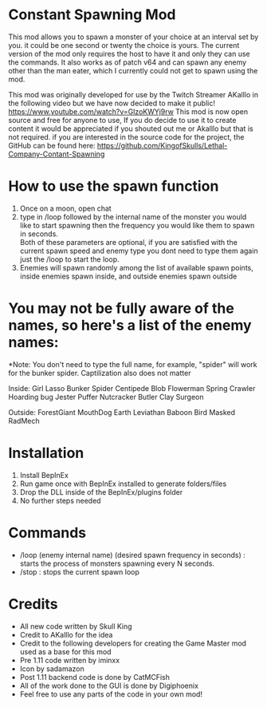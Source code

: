 # Constant Spawning Mod
This mod allows you to spawn a monster of your choice at an interval set by you. it could be one second or twenty the choice is yours.
The current version of the mod only requires the host to have it and only they can use the commands. It also works as of patch v64 and can spawn any enemy other than the man eater, which I currently could not get to spawn using the mod.


This mod was originally developed for use by the Twitch Streamer AKalllo in the following video but we have now decided to make it public!
https://www.youtube.com/watch?v=GlzoKWYj9rw
This mod is now open source and free for anyone to use, If you do decide to use it to create content it would be appreciated if you shouted out me or Akalllo but that is not required.
if you are interested in the source code for the project, the GitHub can be found here:
https://github.com/KingofSkulls/Lethal-Company-Contant-Spawning


# How to use the spawn function
1. Once on a moon, open chat
2. type in /loop followed by the internal name of the monster you would like to start spawning then the frequency you would like them to spawn in seconds.  
Both of these parameters are optional, if you are satisfied with the current spawn speed and enemy type you dont need to type them again just the /loop to start the loop.
3. Enemies will spawn randomly among the list of available spawn points, inside enemies spawn inside, and outside enemies spawn outside

# You may not be fully aware of the names, so here's a list of the enemy names:
*Note: You don't need to type the full name, for example, "spider" will work for the bunker spider. Captilization also does not matter

Inside:
Girl
Lasso
Bunker Spider
Centipede
Blob
Flowerman
Spring
Crawler
Hoarding bug
Jester
Puffer
Nutcracker
Butler
Clay Surgeon

Outside:
ForestGiant
MouthDog
Earth Leviathan
Baboon Bird
Masked
RadMech


# Installation
1. Install BepInEx
2. Run game once with BepInEx installed to generate folders/files
3. Drop the DLL inside of the BepInEx/plugins folder
4. No further steps needed

# Commands

- /loop (enemy internal name) (desired spawn frequency in seconds) : starts the process of monsters spawning every N seconds.
- /stop : stops the current spawn loop

# Credits
- All new code written by Skull King
- Credit to AKalllo for the idea
- Credit to the following developers for creating the Game Master mod used as a base for this mod
- Pre 1.11 code written by iminxx
- Icon by sadamazon
- Post 1.11 backend code is done by CatMCFish
- All of the work done to the GUI is done by Digiphoenix
- Feel free to use any parts of the code in your own mod!